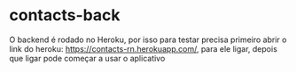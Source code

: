 # contacts-back

O backend é rodado no Heroku, por isso para testar precisa primeiro abrir o link do heroku: https://contacts-rn.herokuapp.com/, para ele ligar, depois que ligar pode começar a usar o aplicativo
